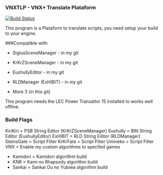 ### VNXTLP - VNX+ Translate Plataform
[![Build Status](https://travis-ci.org/ForumHulp/pageaddon.svg?branch=master)](http://katawa.uvnworks.com)

This program is a Plataform to translate scripts, you need setup your build to your engine.

###Compatible with:
- SiglusSceneManager - in my git

- KrKrZSceneManager - in my git

- EushullyEditor - in my git
 
- RLDManager (ExHIBIT) - in my git

- More 3 (in this git)

This program needs the LEC Power Transaltor 15 installed to works well offline.

### Build Flags
KiriKiri = PSB String Editor (KrKrZSceneManager)
Eushully = BIN String Editor (EushullyEditor)
ExHIBIT = RLD String Editor (RLDManager)
SteinsGate = Script Filter
KrKrFate = Script Filter
Umineko = Script Filter
VNX = Enable my custom algorithms to specifed games
- Kamidori = Kamidori algorithm build
- KNR = Kami no Rhapsody algorithm build
- Sankai = Sankai Ou no Yubiwa algorithm build
